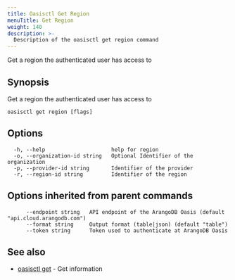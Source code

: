 ```yaml
---
title: Oasisctl Get Region
menuTitle: Get Region
weight: 140
description: >-
  Description of the oasisctl get region command
---
```

Get a region the authenticated user has access to

## Synopsis

Get a region the authenticated user has access to

```
oasisctl get region [flags]
```

## Options

```
  -h, --help                     help for region
  -o, --organization-id string   Optional Identifier of the organization
  -p, --provider-id string       Identifier of the provider
  -r, --region-id string         Identifier of the region
```

## Options inherited from parent commands

```
      --endpoint string   API endpoint of the ArangoDB Oasis (default "api.cloud.arangodb.com")
      --format string     Output format (table|json) (default "table")
      --token string      Token used to authenticate at ArangoDB Oasis
```

## See also

* [oasisctl get](_index.md)	 - Get information

